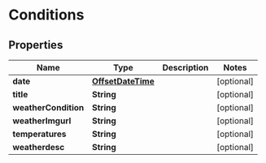 
# Conditions

## Properties
Name | Type | Description | Notes
------------ | ------------- | ------------- | -------------
**date** | [**OffsetDateTime**](OffsetDateTime.md) |  |  [optional]
**title** | **String** |  |  [optional]
**weatherCondition** | **String** |  |  [optional]
**weatherImgurl** | **String** |  |  [optional]
**temperatures** | **String** |  |  [optional]
**weatherdesc** | **String** |  |  [optional]



